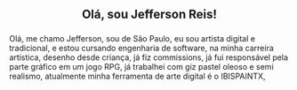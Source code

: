 <h2 align="center">Olá, sou Jefferson Reis!</h2>

###

<p> Olá, me chamo Jefferson, sou de São Paulo, eu sou artista digital e tradicional, e estou cursando engenharia de software, na minha carreira artistica, desenho desde criança, já fiz commissions, já fui responsável pela parte gráfico em um jogo RPG, já trabalhei com giz pastel oleoso e semi realismo, atualmente minha ferramenta de arte digital é o IBISPAINTX, </p>

######






